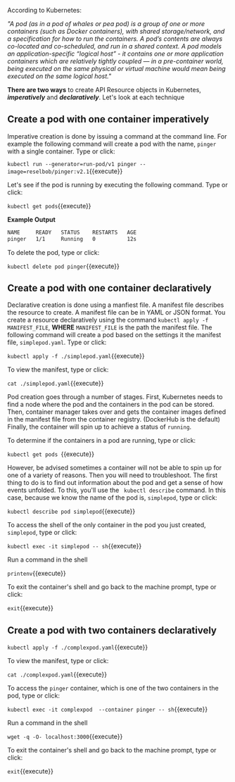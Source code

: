 
According to Kubernetes:

*"A pod (as in a pod of whales or pea pod) is a group of one or more containers (such as Docker containers), with shared storage/network, and a specification for how to run the containers. A pod’s contents are always co-located and co-scheduled, and run in a shared context. A pod models an application-specific “logical host” - it contains one or more application containers which are relatively tightly coupled — in a pre-container world, being executed on the same physical or virtual machine would mean being executed on the same logical host."*

**There are two ways** to create API Resource objects in Kubernetes, ***imperatively*** and ***declaratively***. Let's look
at each technique

## Create a pod with one container imperatively

Imperative creation is done by issuing a command at the command line. For example the following command will
create a pod with the name, `pinger` with a single container. Type or click:

`kubectl run --generator=run-pod/v1 pinger --image=reselbob/pinger:v2.1`{{execute}}

Let's see if the pod is running by executing the following command. Type or click:

`kubectl get pods`{{execute}}

**Example Output**

```bash
NAME     READY   STATUS    RESTARTS   AGE
pinger   1/1     Running   0          12s
```

To delete the pod, type or click:

`kubectl delete pod pinger`{{execute}}

## Create a pod with one container declaratively

Declarative creation is done using a manfiest file. A manifest file describes the resource to create. A manifest file
can be in YAML or JSON format. You create a resource declaratively using the command `kubectl apply -f  MANIFEST_FILE`, **WHERE**
`MANIFEST_FILE` is the path the manifest file. The following command will create a pod based on the settings it the manifest
file, `simplepod.yaml`. Type or click:

`kubectl apply -f ./simplepod.yaml`{{execute}}

To view the manifest, type or click:

`cat ./simplepod.yaml`{{execute}}

Pod creation goes through a number of stages. First, Kubernetes needs to find a node where the pod and the containers
in the pod can be stored. Then, container manager takes over and gets the container images defined in the manifest file
from the container registry. (DockerHub is the default) Finally, the container will spin up to achieve a status of `running`.

To determine if the containers in a pod are running, type or click:

`kubectl get pods `{{execute}}

However, be advised sometimes a container will not be able to spin up for one of a variety of reasons. Then you will need to
troubleshoot. The first thing to do is to find out information about the pod and get a sense of how events unfolded. To this,
you'll use the ` kubectl describe` command. In this case, because we know the name of the pod is, `simplepod`, type or click:

`kubectl describe pod simplepod`{{execute}}

To access the shell of the only container in the pod you just created, `simplepod`, type or click:

`kubectl exec -it simplepod -- sh`{{execute}}

Run a command in the shell

`printenv`{{execute}}

To exit the container's shell and go back to the machine prompt, type or click:

`exit`{{execute}}

## Create a pod with two containers declaratively

`kubectl apply -f ./complexpod.yaml`{{execute}}

To view the manifest, type or click:

`cat ./complexpod.yaml`{{execute}}

To access the `pinger` container, which is one of the two containers in the pod, type or click:

`kubectl exec -it complexpod  --container pinger -- sh`{{execute}}

Run a command in the shell

`wget -q -O- localhost:3000`{{execute}}

To exit the container's shell and go back to the machine prompt, type or click:

`exit`{{execute}}